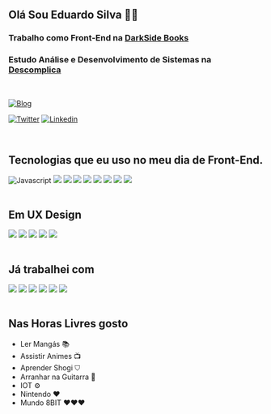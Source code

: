 
## Olá Sou Eduardo Silva 🖖🏻 

### Trabalho como Front-End na <a href="https://www.darksidebooks.com.br/" target="_blank">DarkSide Books</a>

### Estudo Análise e Desenvolvimento de Sistemas na <a href="http://descomplica.com.br/" target="_blank">Descomplica</a>

<br />

[![Blog](https://img.shields.io/website-up-down-green-red/http/monip.org.svg)](https://eduardosilvajs.com.br/)

[![Twitter](https://img.shields.io/badge/Instagram-E4405F?style=for-the-badge&logo=instagram&logoColor=white)](https://www.instagram.com/eduardosilvadev/)
[![Linkedin](https://img.shields.io/badge/LinkedIn-0077B5?style=for-the-badge&logo=linkedin&logoColor=white)](https://www.linkedin.com/in/eduardo-silva-537963160/)

<br />

## Tecnologias que eu uso no meu dia de Front-End.

<div style="display: block;">
  <img src="https://img.shields.io/badge/JavaScript-F7DF1E?style=for-the-badge&logo=javascript&logoColor=black" alt="Javascript"/>
  <img src="https://img.shields.io/badge/typescript-%23007ACC.svg?style=for-the-badge&logo=typescript&logoColor=white"/>
  <img src="https://img.shields.io/badge/React-20232A?style=for-the-badge&logo=react&logoColor=61DAFB"/>
  <img src="https://img.shields.io/badge/Next-black?style=for-the-badge&logo=next.js&logoColor=white"/>
  <img src="https://img.shields.io/badge/html5-%23E34F26.svg?style=for-the-badge&logo=html5&logoColor=white"/>
  <img src="https://img.shields.io/badge/css3-%231572B6.svg?style=for-the-badge&logo=css3&logoColor=white"/>
  <img src="https://img.shields.io/badge/SASS-hotpink.svg?style=for-the-badge&logo=SASS&logoColor=whit"/>
  <img src="https://img.shields.io/badge/styled--components-DB7093?style=for-the-badge&logo=styled-components&logoColor=white"/>
   <img src="https://img.shields.io/badge/firebase-ffca28?style=for-the-badge&logo=firebase&logoColor=black"/>
  
</div>
<br />

## Em UX Design

<div style="display: block;">

  <img src="https://img.shields.io/badge/--F24E1E?logo=figma&logoColor=ffffff"/>
  <img src="https://aleen42.github.io/badges/src/photoshop.svg"/>
  <img src="https://aleen42.github.io/badges/src/illustrator.svg"/>
  <img src="https://aleen42.github.io/badges/src/after_effects.svg"/>
  <img src="https://aleen42.github.io/badges/src/premiere.svg"/>
</div>

<br />

## Já trabalhei com

<div style="display: block;">
  <img src="https://img.shields.io/badge/Vue.js-35495E?style=for-the-badge&logo=vue.js&logoColor=4FC08D"/>
  <img src="https://img.shields.io/badge/WordPress-%23117AC9.svg?style=for-the-badge&logo=WordPress&logoColor=white"/>
  <img src="https://img.shields.io/badge/GULP-%23CF4647.svg?style=for-the-badge&logo=gulp&logoColor=white"/>
  <img src="https://img.shields.io/badge/Gatsby-%23663399.svg?style=for-the-badge&logo=gatsby&logoColor=white"/>
  <img src="https://img.shields.io/badge/bootstrap-%23563D7C.svg?style=for-the-badge&logo=bootstrap&logoColor=whitee"/>
   <img src="https://img.shields.io/badge/jquery-%230769AD.svg?style=for-the-badge&logo=jquery&logoColor=white"/>
</div>

<br />


## Nas Horas Livres gosto

- Ler Mangás 📚
- Assistir Animes 📺
- Aprender Shogi ⛉
- Arranhar na Guitarra 🎸
- IOT ⚙️
- Nintendo ❤️
- Mundo 8BIT ❤️❤️❤️
